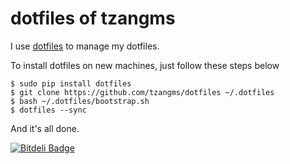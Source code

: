 dotfiles of tzangms
===================

I use [dotfiles](http://pypi.python.org/pypi/dotfiles/) to manage my dotfiles.

To install dotfiles on new machines, just follow these steps below

    $ sudo pip install dotfiles
    $ git clone https://github.com/tzangms/dotfiles ~/.dotfiles
    $ bash ~/.dotfiles/bootstrap.sh
    $ dotfiles --sync

And it's all done.


[![Bitdeli Badge](https://d2weczhvl823v0.cloudfront.net/tzangms/dotfiles/trend.png)](https://bitdeli.com/free "Bitdeli Badge")

